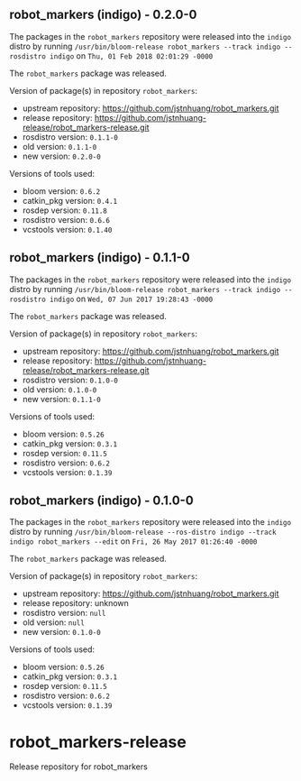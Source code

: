 ## robot_markers (indigo) - 0.2.0-0

The packages in the `robot_markers` repository were released into the `indigo` distro by running `/usr/bin/bloom-release robot_markers --track indigo --rosdistro indigo` on `Thu, 01 Feb 2018 02:01:29 -0000`

The `robot_markers` package was released.

Version of package(s) in repository `robot_markers`:

- upstream repository: https://github.com/jstnhuang/robot_markers.git
- release repository: https://github.com/jstnhuang-release/robot_markers-release.git
- rosdistro version: `0.1.1-0`
- old version: `0.1.1-0`
- new version: `0.2.0-0`

Versions of tools used:

- bloom version: `0.6.2`
- catkin_pkg version: `0.4.1`
- rosdep version: `0.11.8`
- rosdistro version: `0.6.6`
- vcstools version: `0.1.40`


## robot_markers (indigo) - 0.1.1-0

The packages in the `robot_markers` repository were released into the `indigo` distro by running `/usr/bin/bloom-release robot_markers --track indigo --rosdistro indigo` on `Wed, 07 Jun 2017 19:28:43 -0000`

The `robot_markers` package was released.

Version of package(s) in repository `robot_markers`:

- upstream repository: https://github.com/jstnhuang/robot_markers.git
- release repository: https://github.com/jstnhuang-release/robot_markers-release.git
- rosdistro version: `0.1.0-0`
- old version: `0.1.0-0`
- new version: `0.1.1-0`

Versions of tools used:

- bloom version: `0.5.26`
- catkin_pkg version: `0.3.1`
- rosdep version: `0.11.5`
- rosdistro version: `0.6.2`
- vcstools version: `0.1.39`


## robot_markers (indigo) - 0.1.0-0

The packages in the `robot_markers` repository were released into the `indigo` distro by running `/usr/bin/bloom-release --ros-distro indigo --track indigo robot_markers --edit` on `Fri, 26 May 2017 01:26:40 -0000`

The `robot_markers` package was released.

Version of package(s) in repository `robot_markers`:

- upstream repository: https://github.com/jstnhuang/robot_markers.git
- release repository: unknown
- rosdistro version: `null`
- old version: `null`
- new version: `0.1.0-0`

Versions of tools used:

- bloom version: `0.5.26`
- catkin_pkg version: `0.3.1`
- rosdep version: `0.11.5`
- rosdistro version: `0.6.2`
- vcstools version: `0.1.39`


# robot_markers-release
Release repository for robot_markers
